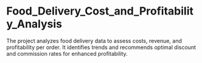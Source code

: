 # Food_Delivery_Cost_and_Profitability_Analysis
The project analyzes food delivery data to assess costs, revenue, and profitability per order. It identifies trends and recommends optimal discount and commission rates for enhanced profitability.

